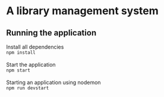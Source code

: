 # A library management system 

## Running the application
Install all dependencies <br/>
`
npm install
`
<br/><br/>
Start the application <br/> 
`
npm start
`<br/><br/>
Starting an application using nodemon <br/>
`
npm run devstart   
`<br/> 



